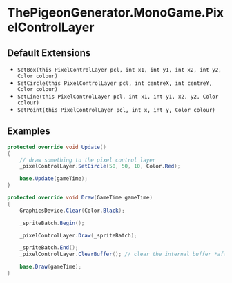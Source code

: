 # ThePigeonGenerator.MonoGame.PixelControlLayer

## Default Extensions

- `SetBox(this PixelControlLayer pcl, int x1, int y1, int x2, int y2, Color colour)`
- `SetCircle(this PixelControlLayer pcl, int centreX, int centreY, Color colour)`
- `SetLine(this PixelControlLayer pcl, int x1, int y1, x2, y2, Color colour)`
- `SetPoint(this PixelControlLayer pcl, int x, int y, Color colour)`

## Examples

```cs
protected override void Update()
{
    // draw something to the pixel control layer
    _pixelControlLayer.SetCircle(50, 50, 10, Color.Red);

    base.Update(gameTime);
}
```

```cs
protected override void Draw(GameTime gameTime)
{
    GraphicsDevice.Clear(Color.Black);

    _spriteBatch.Begin();

    _pixelControlLayer.Draw(_spriteBatch);

    _spriteBatch.End();
    _pixelControlLayer.ClearBuffer(); // clear the internal buffer *after* drawing, otherwise it'll fail to draw

    base.Draw(gameTime);
}
```
